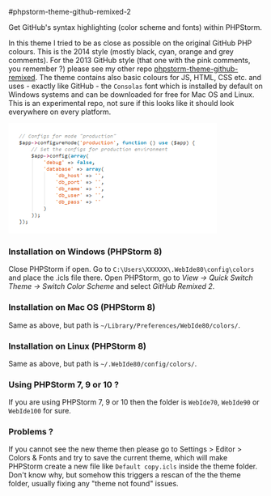 #phpstorm-theme-github-remixed-2

Get GitHub's syntax highlighting (color scheme and fonts) within PHPStorm.

In this theme I tried to be as close as
possible on the original GitHub PHP colours. This is the 2014 style (mostly black, cyan, orange and grey comments).
For the 2013 GitHub style (that one with the pink comments, you remember ?) please see my other repo
[phpstorm-theme-github-remixed](https://github.com/panique/phpstorm-theme-github-remixed).
The theme contains also basic colours for JS, HTML, CSS etc. and uses - exactly like GitHub - the `Consolas` font
which is installed by default on Windows systems and can be downloaded for free for Mac OS and Linux.
This is an experimental repo, not sure if this looks like it should look everywhere on every platform.

![Screenshot](screenshot.png)

### Installation on Windows (PHPStorm 8)

Close PHPStorm if open.
Go to `C:\Users\XXXXXX\.WebIde80\config\colors` and place the .icls file there. Open PHPStorm, go to *View -> Quick Switch Theme -> Switch Color Scheme* and select *GitHub Remixed 2*.

### Installation on Mac OS (PHPStorm 8)

Same as above, but path is `~/Library/Preferences/WebIde80/colors/`.

### Installation on Linux (PHPStorm 8)

Same as above, but path is `~/.WebIde80/config/colors/`.

### Using PHPStorm 7, 9 or 10 ?

If you are using PHPStorm 7, 9 or 10 then the folder is `WebIde70`, `WebIde90` or `WebIde100` for sure.

### Problems ?

If you cannot see the new theme then please go to Settings > Editor > Colors & Fonts and try to save the current theme, which will make PHPStorm create a new file like `Default copy.icls` inside the theme folder. Don't know why, but somehow this triggers a rescan of the the theme folder, usually fixing any "theme not found" issues.

